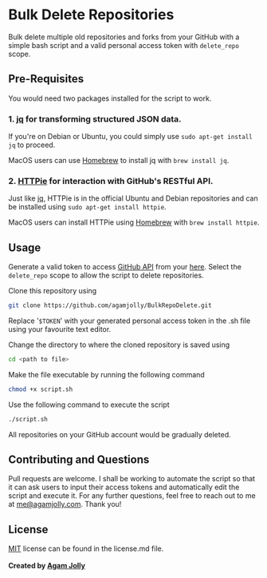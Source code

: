 
# Bulk Delete Repositories

Bulk delete multiple old repositories and forks from your GitHub with a simple bash script and a valid personal access token with `delete_repo` scope. 

## Pre-Requisites
You would need two packages installed for the script to work.
 ### 1. [jq](https://stedolan.github.io/jq/download/) for transforming structured JSON data. 
  If you're on Debian or Ubuntu, you could simply use `sudo apt-get install jq` to proceed. 
 
 MacOS users can use [Homebrew](https://www.brew.sh) to install jq with `brew install jq`.
### 2. [HTTPie](https://www.httpie.org) for interaction with GitHub's RESTful API. 
 
 Just like [jq](https://stedolan.github.io/jq/download/), HTTPie is in the official Ubuntu and Debian repositories and can be installed using `sudo apt-get install httpie`. 

MacOS users can install HTTPie using [Homebrew](https://www.brew.sh) with `brew install httpie`.

## Usage

Generate a valid token to access [GitHub API](https://www.developer.github.com/) from your [here](https://github.com/settings/tokens). Select the `delete_repo` scope to allow the script to delete repositories.

Clone this repository using 
```bash
git clone https://github.com/agamjolly/BulkRepoDelete.git
```
Replace '`$TOKEN`' with your generated personal access token in the .sh file using your favourite text editor.

Change the directory to where the cloned repository is saved using 
```bash
cd <path to file>
```
Make the file executable by running the following command 
```bash
chmod +x script.sh
```
Use the following command to execute the script
```bash
./script.sh
```
All repositories on your GitHub account would be gradually deleted. 

## Contributing and Questions
Pull requests are welcome. I shall be working to automate the script so that it can ask users to input their access tokens and automatically edit the script and execute it. For any further questions, feel free to reach out to me at me@agamjolly.com. Thank you! 

## License
[MIT](https://choosealicense.com/licenses/mit/) license can be found in the license.md file. 
<br><br>**Created by [Agam Jolly](https://www.agamjolly.com)**
